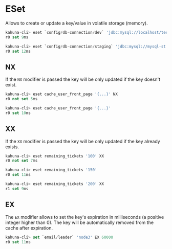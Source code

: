 
# ESet

Allows to create or update a key/value in volatile storage (memory).

```sql
kahuna-cli> eset `config/db-connection/dev` 'jdbc:mysql://localhost/test?user=mint'
r0 set 9ms

kahuna-cli> eset `config/db-connection/staging` 'jdbc:mysql://mysql-st.company.internal/test?user=mint'
r0 set 12ms
```

## NX

If the `NX` modifier is passed the key will be only updated if the key doesn't exist.

```sql
kahuna-cli> eset cache_user_front_page '{...}' NX
r0 not set 5ms

kahuna-cli> eset cache_user_front_page '{...}'
r0 set 10ms
```

## XX

If the `XX` modifier is passed the key will be only updated if the key already exists.

```sql
kahuna-cli> eset remaining_tickets '100' XX
r0 not set 7ms

kahuna-cli> eset remaining_tickets '150'
r0 set 11ms

kahuna-cli> eset remaining_tickets '200' XX
r1 set 9ms
```

## EX

The `EX` modifier allows to set the key's expiration in milliseconds (a positive integer higher than 0).
The key will be automatically removed from the cache after expiration.

```sql
kahuna-cli> set `email/leader` 'node3' EX 60000 
r0 set 11ms
```

